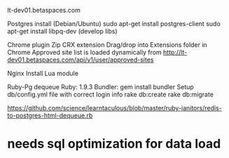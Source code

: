 lt-dev01.betaspaces.com

Postgres install (Debian/Ubuntu)
  sudo apt-get install postgres-client
  sudo apt-get install libpq-dev (develop libs)

Chrome plugin
  Zip
  CRX extension
  Drag/drop into Extensions folder in Chrome
  Approved site list is loaded dynamically from http://lt-dev01.betaspaces.com/api/v1/user/approved-sites

Nginx
  Install Lua module

Ruby-Pg dequeue
  Ruby: 1.9.3
  Bundler: gem install bundler
  Setup db/config.yml file with correct login info
  rake db:create
  rake db:migrate

  https://github.com/science/learntaculous/blob/master/ruby-janitors/redis-to-postgres-html-dequeue.rb
  # needs sql optimization for data load

  


